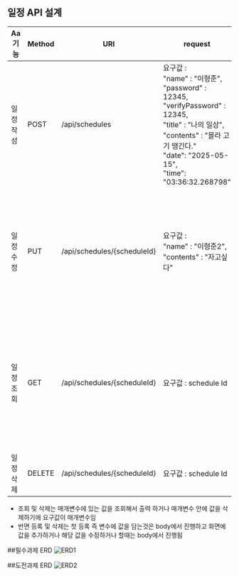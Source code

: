 ## 일정 API 설계

| Aa 기능 | Method | URl                         | request                                                                                                                                                                                       | response                                                                                                                                                                                               | 상태코드     |
|-------|--------|-----------------------------|-----------------------------------------------------------------------------------------------------------------------------------------------------------------------------------------------|--------------------------------------------------------------------------------------------------------------------------------------------------------------------------------------------------------|----------|
| 일정 작성 | POST   | /api/schedules              | 요구값 : <br/>"name" : "이형준",<br/>"password" : 12345,<br/>"verifyPassword" : 12345,<br/>"title" : "나의 일상",<br/>"contents" : "몰라 고기 땡긴다."<br/>"date": "2025-05-15",<br/>"time": "03:36:32.268798" | 응답값 : <br/>"name" : "이형준",<br/>"password" : 12345,<br/>"verifyPassword" : 12345,<br/>"title" : "나의 일상",<br/>"contents" : "몰라 고기 땡긴다.",<br/>"date": "2025-05-15",<br/>"time": "03:36:32.268798"         | 200:정상등록 |
| 일정 수정 | PUT    | /api/schedules/{scheduleId} | 요구값 : <br/>"name" : "이형준2",<br/>"contents" : "자고싶다"                                                                                                                                           | 응답값 : <br/>"name" : "이형준2",<br/>"password" : 12345,<br/>"verifyPassword" : 12345,<br/>"title" : "나의 일상",<br/>"contents" : "자고싶다"<br/>"date": "2025-05-15",<br/>"time": "03:36:32.268798"               | 200:정상수정 |
| 일정 조회 | GET    | /api/schedules/{scheduleId} | 요구값 : schedule Id                                                                                                                                                                             | 응답값 : <br/>"id" : 1,<br/>"name" : "이형준",<br/>"password" : 12345,<br/>"verifyPassword" : 12345,<br/>"title" : "나의 일상",<br/>"contents" : "몰라 고기 땡긴다."<br/>"date": "2025-05-15",<br/>"time": "03:36:32.268798" | 200:정상조회 |
| 일정 삭제 | DELETE | /api/schedules/{scheduleId} | 요구값 : schedule Id                                                                                                                                                                             | 응답값 : -                                                                                                                                                                                                | 200:정상삭제 |

* 조회 및 삭제는 매개변수에 있는 값을 조회해서 출력 하거나 매개변수 안에 값을 삭제하기에 요구값이 매개변수임
* 반면 등록 및 삭제는 첫 등록 즉 변수에 값을 담는것은 body에서 진행하고 화면에 값을 추가하거나 해당 값을 수정하거나
  할때는 body에서 진행됨


##필수과제 ERD
![ERD1](./C:\Users\user\Desktop/ERD1.png)




##도전과제 ERD
![ERD2](https://erd-cloud.s3.amazonaws.com/upload/EmaLDtDg9vgnFssgn/amFoS05IUzJQaUMzVzVuYnFfZmh1b1dzQVFaTkRKYU54dG0ucG5n)